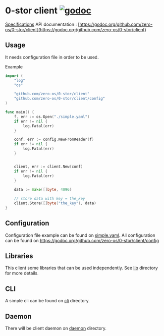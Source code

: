 # 0-stor client   [![godoc](https://godoc.org/github.com/zero-os/0-stor/client?status.svg)](https://godoc.org/github.com/zero-os/0-stor/client)

[Specifications](specs)
API documentation : [https://godoc.org/github.com/zero-os/0-stor/client](https://godoc.org/github.com/zero-os/0-stor/client)

## Usage

It needs configuration file in order to be used.

Example

```go
import (
	"log"
	"os"

	"github.com/zero-os/0-stor/client"
	"github.com/zero-os/0-stor/client/config"
)

func main() {
	f, err := os.Open("./simple.yaml")
	if err != nil {
		log.Fatal(err)
	}

	conf, err := config.NewFromReader(f)
	if err != nil {
		log.Fatal(err)
	}


	client, err := client.New(conf)
	if err != nil {
		log.Fatal(err)
	}
	
	data := make([]byte, 4096)

	// store data with key = the_key
	client.Store([]byte("the_key"), data)
}

```

## Configuration 

Configuration file example can be found on [simple.yaml](./cmd/cli/simple.yaml).
All configuration can be found on https://godoc.org/github.com/zero-os/0-stor/client/config

## Libraries

This client some libraries that can be used independently.
See [lib](./lib) directory for more details.

## CLI

A simple cli can be found on [cli](./cmd/cli) directory.

## Daemon

There will be client daemon on [daemon](./cmd/daemon) directory.
